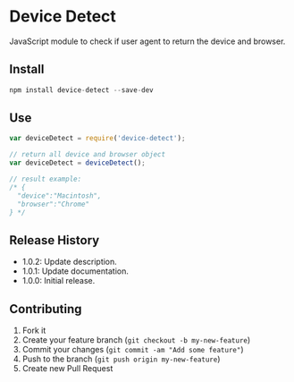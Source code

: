 Device Detect
=============
JavaScript module to check if user agent to return the device and browser.

## Install

```js
npm install device-detect --save-dev
```

## Use

```js
var deviceDetect = require('device-detect');

// return all device and browser object
var deviceDetect = deviceDetect();

// result example:
/* {
  "device":"Macintosh",
  "browser":"Chrome"
} */
```
 
## Release History
* 1.0.2: Update description.
* 1.0.1: Update documentation.
* 1.0.0: Initial release.
 
## Contributing
 
1. Fork it
2. Create your feature branch (`git checkout -b my-new-feature`)
3. Commit your changes (`git commit -am "Add some feature"`)
4. Push to the branch (`git push origin my-new-feature`)
5. Create new Pull Request